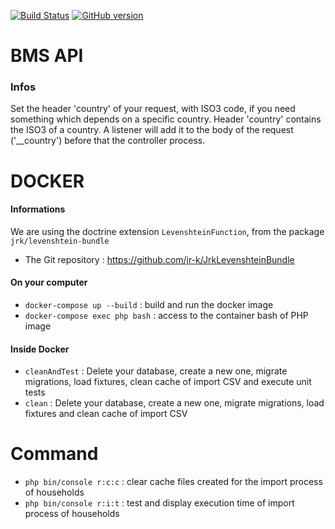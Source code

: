 [![Build Status](https://travis-ci.org/ReliefApplications/bms_api.svg?branch=dev)](https://travis-ci.org/ReliefApplications/bms_api)
[![GitHub version](https://badge.fury.io/gh/ReliefApplications%2Fbms_api.svg)](https://badge.fury.io/gh/ReliefApplications%2Fbms_api)

BMS API
==============

### Infos

Set the header 'country' of your request, with ISO3 code, if you need something which depends on a specific country.
Header 'country' contains the ISO3 of a country. A listener will add it to the body of the request ('__country')
before that the controller process.


# DOCKER

#### Informations

We are using the doctrine extension `LevenshteinFunction`, from the package `jrk/levenshtein-bundle`
- The Git repository : https://github.com/jr-k/JrkLevenshteinBundle

#### On your computer

- `docker-compose up --build` : build and run the docker image
- `docker-compose exec php bash` : access to the container bash of PHP image

#### Inside Docker

- `cleanAndTest` : Delete your database, create a new one, migrate migrations, load fixtures, clean cache of import CSV and execute unit tests
- `clean` : Delete your database, create a new one, migrate migrations, load fixtures and clean cache of import CSV


# Command

- `php bin/console r:c:c` : clear cache files created for the import process of households
- `php bin/console r:i:t` : test and display execution time of import process of households